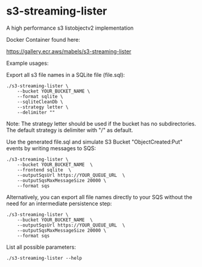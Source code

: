 # s3-streaming-lister
A high performance s3 listobjectv2 implementation

Docker Container found here:

https://gallery.ecr.aws/mabels/s3-streaming-lister

Example usages:

Export all s3 file names in a SQLite file (file.sql):
```
./s3-streaming-lister \
    --bucket YOUR_BUCKET_NAME \
    --format sqlite \
    --sqliteCleanDb \
    --strategy letter \
    --delimiter ""
```
Note: The strategy letter should be used if the bucket has no subdirectories. The default strategy is delimiter with "/" as default.

Use the generated file.sql and simulate S3 Bucket "ObjectCreated:Put" events by writing messages to SQS:
```
./s3-streaming-lister \
    --bucket YOUR_BUCKET_NAME  \ 
    --frontend sqlite  \
    --outputSqsUrl https://YOUR_QUEUE_URL  \
    --outputSqsMaxMessageSize 20000 \
    --format sqs
```

Alternatively, you can export all file names directly to your SQS without the need for an intermediate persistence step:
```
./s3-streaming-lister \
    --bucket YOUR_BUCKET_NAME  \ 
    --outputSqsUrl https://YOUR_QUEUE_URL  \
    --outputSqsMaxMessageSize 20000 \
    --format sqs
```

List all possible parameters:
```
./s3-streaming-lister --help
```
